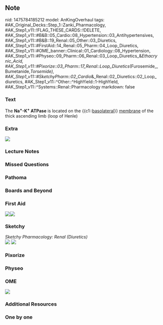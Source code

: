 ## Note
nid: 1475784185212
model: AnKingOverhaul
tags: #AK_Original_Decks::Step_1::Zanki_Pharmacology, #AK_Step1_v11::!FLAG_THESE_CARDS::!DELETE, #AK_Step1_v11::#B&B::05_Cardio::08_Hypertension::03_Antihypertensives, #AK_Step1_v11::#B&B::19_Renal::05_Other::03_Diuretics, #AK_Step1_v11::#FirstAid::14_Renal::05_Pharm::04_Loop_Diuretics, #AK_Step1_v11::#OME_banner::Clinical::01_Cardiology::08_Hypertension, #AK_Step1_v11::#Physeo::09_Pharm::06_Renal::03_Loop_Diuretics_&_Ethacrynic_Acid, #AK_Step1_v11::#Pixorize::03_Pharm::17_Renal::Loop_Diuretics_(Furosemide,_Bumetanide,_Torsemide), #AK_Step1_v11::#SketchyPharm::02_Cardio_&_Renal::02_Diuretics::02_Loop_diuretics, #AK_Step1_v11::^Other::^HighYield::1-HighYield, #AK_Step1_v11::^Systems::Renal::Pharmacology
markdown: false

### Text
<div>
  The <b>Na<sup>+</sup>-K<sup>+</sup> ATPase</b> is located on the
  {{c1::<u>basolateral</u>}} <u>membrane</u> of the thick ascending
  limb (loop of Henle)
</div>

### Extra
<img src="paste-327959407755756.jpg">

### Lecture Notes


### Missed Questions


### Pathoma


### Boards and Beyond


### First Aid
<img src="paste-198698072014851.jpg"><img src=
"paste-203504140419075.jpg">

### Sketchy
<div>
  <i>Sketchy Pharmacology: Renal (Diuretics)</i>
</div><img src=
"Screen%20Shot%202019-09-17%20at%209.44.07%20AM.png"> <img src=
"Screen%20Shot%202019-09-17%20at%209.44.12%20AM.png">

### Pixorize


### Physeo


### OME
<div class="ome-widget">
  <a href=
  "https://onlinemeded.org/spa/cardiology/hypertension/acquire?ref=anki">
  <img src="_OME_AnkiFlashcards_Lesson_4.png"></a>
</div>

### Additional Resources


### One by one

